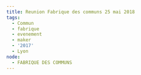 ```yaml
---
title: Reunion Fabrique des communs 25 mai 2018
tags:
  - Commun
  - fabrique
  - evenement
  - maker
  - '2017'
  - Lyon
node:
  - FABRIQUE DES COMMUNS
---
```


